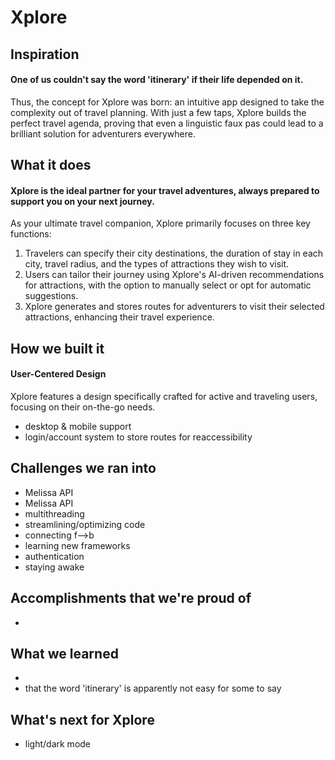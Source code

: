 # Xplore
## Inspiration
#### One of us couldn't say the word 'itinerary' if their life depended on it. 
Thus, the concept for Xplore was born: an intuitive app designed to take the complexity out of travel planning. With just a few taps, Xplore builds the perfect travel agenda, proving that even a linguistic faux pas could lead to a brilliant solution for adventurers everywhere.
## What it does
#### Xplore is the ideal partner for your travel adventures, always prepared to support you on your next journey.
As your ultimate travel companion, Xplore primarily focuses on three key functions:
1. Travelers can specify their city destinations, the duration of stay in each city, travel radius, and the types of attractions they wish to visit.
2. Users can tailor their journey using Xplore's AI-driven recommendations for attractions, with the option to manually select or opt for automatic suggestions.
3. Xplore generates and stores routes for adventurers to visit their selected attractions, enhancing their travel experience.
## How we built it
#### User-Centered Design 
Xplore features a design specifically crafted for active and traveling users, focusing on their on-the-go needs.
- desktop & mobile support
- login/account system to store routes for reaccessibility


## Challenges we ran into
- Melissa API
- Melissa API
- multithreading
- streamlining/optimizing code
- connecting f-->b
- learning new frameworks
- authentication
- staying awake
## Accomplishments that we're proud of
- 
## What we learned
- 
- that the word 'itinerary' is apparently not easy for some to say

## What's next for Xplore
- light/dark mode
